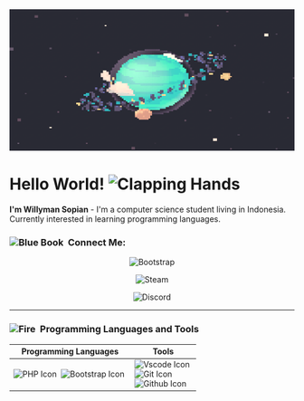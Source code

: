 <div align="center">
    <img src="https://github.com/willymansopian/willymansopian/blob/main/assets/img/planet.gif" alt="Dashboard" width="100%" height="250">
</div>

<h1> Hello World! <img src="https://raw.githubusercontent.com/Tarikul-Islam-Anik/Animated-Fluent-Emojis/master/Emojis/Hand%20gestures/Clapping%20Hands.png" alt="Clapping Hands" width="25" height="25" /> </h1>

<p><b>I'm Willyman Sopian</b> - I'm a computer science student living in Indonesia. Currently interested in learning programming languages.</p>

<h3>
    <img src="https://raw.githubusercontent.com/Tarikul-Islam-Anik/Animated-Fluent-Emojis/master/Emojis/Objects/Blue%20Book.png" alt="Blue Book" width="15" height="15" />&nbsp; Connect Me:
</h3>

<div align="center">

![Bootstrap](https://img.shields.io/badge/bootstrap-%23563D7C.svg?style=for-the-badge&logo=bootstrap&logoColor=white)

![Steam](https://img.shields.io/badge/steam-%23000000.svg?style=for-the-badge&logo=steam&logoColor=white)

![Discord](https://img.shields.io/badge/Discord-%235865F2.svg?style=for-the-badge&logo=discord&logoColor=white)

</div>

<hr>

<h3>
    <img src="https://raw.githubusercontent.com/Tarikul-Islam-Anik/Animated-Fluent-Emojis/master/Emojis/Travel%20and%20places/Fire.png" alt="Fire" width="15" height="15" />&nbsp; Programming Languages and Tools
</h3>
<table>
    <thead>
        <tr>
            <th>Programming Languages</th>
            <th>Tools</th>
        </tr>
    </thead>
    <tbody>
        <tr>
            <td>
                <div style="display:inline-block;">
                    <img src="https://img.shields.io/badge/php-%23777BB4.svg?style=for-the-badge&logo=php&logoColor=white" alt="PHP Icon">&nbsp;
                </div>
                <div style="display:inline-block;">
                    <img src="https://img.shields.io/badge/bootstrap-%23563D7C.svg?style=for-the-badge&logo=bootstrap&logoColor=white" alt="Bootstrap Icon">&nbsp;
                </div>                    
            </td>
            <td>
                <div style="display:inline-block;">
                    <img src="https://img.shields.io/badge/Visual%20Studio%20Code-0078d7.svg?style=for-the-badge&logo=visual-studio-code&logoColor=white" alt="Vscode Icon">&nbsp;
                </div>
                <div>
                    <img src="https://img.shields.io/badge/git-%23F05033.svg?style=for-the-badge&logo=git&logoColor=white" alt="Git Icon">&nbsp;
                </div>
                <div style="display:inline-block;">
                    <img src="https://img.shields.io/badge/github-%23121011.svg?style=for-the-badge&logo=github logoColor=white" alt="Github Icon">&nbsp;
                </div>
            </td>
        </tr>
    </tbody>

</table>
